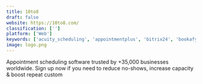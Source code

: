 ```yaml
---
title: 10to8
draft: false 
website: https://10to8.com/
classification: ['']
platform: ['Web']
keywords: ['acuity_scheduling', 'appointmentplus', 'bitrix24', 'bookafy', 'booker_software', 'docmein', 'genbook', 'mindbody', 'reservio', 'schedulicity', 'simplybook.me', 'supersaas', 'timify', 'timetap', 'virtuagym', 'wellnessliving', 'youcanbook.me', 'vcita']
image: logo.png
---
```

Appointment scheduling software trusted by +35,000 businesses worldwide. Sign up now if you need to reduce no-shows, increase capacity & boost repeat custom